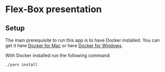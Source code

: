 # Flex-Box presentation

## Setup

The main prerequisite to run this app is to have Docker installed. You can get it here 
[Docker for Mac](https://www.docker.com/docker-mac) or here [Docker for Windows](https://www.docker.com/docker-mac).

With Docker installed run the following command:

```sh
./yarn install
```

